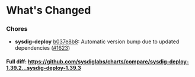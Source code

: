 # What's Changed

### Chores
- **sysdig-deploy** [b037e8b8](https://github.com/sysdiglabs/charts/commit/b037e8b8af8c62d097b4c7516c62fa301fa6af44): Automatic version bump due to updated dependencies ([#1623](https://github.com/sysdiglabs/charts/issues/1623))
#### Full diff: https://github.com/sysdiglabs/charts/compare/sysdig-deploy-1.39.2...sysdig-deploy-1.39.3
